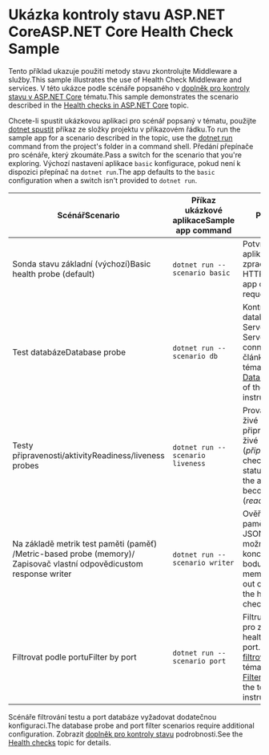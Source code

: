# <a name="aspnet-core-health-check-sample"></a><span data-ttu-id="39b5f-101">Ukázka kontroly stavu ASP.NET Core</span><span class="sxs-lookup"><span data-stu-id="39b5f-101">ASP.NET Core Health Check Sample</span></span>

<span data-ttu-id="39b5f-102">Tento příklad ukazuje použití metody stavu zkontrolujte Middleware a služby.</span><span class="sxs-lookup"><span data-stu-id="39b5f-102">This sample illustrates the use of Health Check Middleware and services.</span></span> <span data-ttu-id="39b5f-103">V této ukázce podle scénáře popsaného v [doplněk pro kontroly stavu v ASP.NET Core](https://docs.microsoft.com/aspnet/core/host-and-deploy/health-checks) tématu.</span><span class="sxs-lookup"><span data-stu-id="39b5f-103">This sample demonstrates the scenario described in the [Health checks in ASP.NET Core](https://docs.microsoft.com/aspnet/core/host-and-deploy/health-checks) topic.</span></span>

<span data-ttu-id="39b5f-104">Chcete-li spustit ukázkovou aplikaci pro scénář popsaný v tématu, použijte [dotnet spustit](https://docs.microsoft.com/dotnet/core/tools/dotnet-run) příkaz ze složky projektu v příkazovém řádku.</span><span class="sxs-lookup"><span data-stu-id="39b5f-104">To run the sample app for a scenario described in the topic, use the [dotnet run](https://docs.microsoft.com/dotnet/core/tools/dotnet-run) command from the project's folder in a command shell.</span></span> <span data-ttu-id="39b5f-105">Předání přepínače pro scénáře, který zkoumáte.</span><span class="sxs-lookup"><span data-stu-id="39b5f-105">Pass a switch for the scenario that you're exploring.</span></span> <span data-ttu-id="39b5f-106">Výchozí nastavení aplikace `basic` konfigurace, pokud není k dispozici přepínač na `dotnet run`.</span><span class="sxs-lookup"><span data-stu-id="39b5f-106">The app defaults to the `basic` configuration when a switch isn't provided to `dotnet run`.</span></span>

| <span data-ttu-id="39b5f-107">Scénář</span><span class="sxs-lookup"><span data-stu-id="39b5f-107">Scenario</span></span>                                               | <span data-ttu-id="39b5f-108">Příkaz ukázkové aplikace</span><span class="sxs-lookup"><span data-stu-id="39b5f-108">Sample app command</span></span>               | <span data-ttu-id="39b5f-109">Popis</span><span class="sxs-lookup"><span data-stu-id="39b5f-109">Description</span></span> |
| ------------------------------------------------------ | -------------------------------- | ----------- |
| <span data-ttu-id="39b5f-110">Sonda stavu základní (výchozí)</span><span class="sxs-lookup"><span data-stu-id="39b5f-110">Basic health probe (default)</span></span>                           | `dotnet run --scenario basic`    | <span data-ttu-id="39b5f-111">Potvrzuje se tím, že aplikace může zpracovávat požadavky HTTP.</span><span class="sxs-lookup"><span data-stu-id="39b5f-111">Confirms that the app can process HTTP requests.</span></span> |
| <span data-ttu-id="39b5f-112">Test databáze</span><span class="sxs-lookup"><span data-stu-id="39b5f-112">Database probe</span></span>                                         | `dotnet run --scenario db`       | <span data-ttu-id="39b5f-113">Kontroluje se připojení k databázi systému SQL Server.</span><span class="sxs-lookup"><span data-stu-id="39b5f-113">Checks a SQL Server database connection.</span></span> <span data-ttu-id="39b5f-114">Najdete v článku [databáze sondy](https://docs.microsoft.com/aspnet/core/host-and-deploy/health-checks#database-probe) tématu pokyny.</span><span class="sxs-lookup"><span data-stu-id="39b5f-114">See the [Database probe](https://docs.microsoft.com/aspnet/core/host-and-deploy/health-checks#database-probe) section of the topic for instructions.</span></span> |
| <span data-ttu-id="39b5f-115">Testy připravenosti/aktivity</span><span class="sxs-lookup"><span data-stu-id="39b5f-115">Readiness/liveness probes</span></span>                              | `dotnet run --scenario liveness` | <span data-ttu-id="39b5f-116">Provádí kontroly stavu živé aplikace (*aktivity*) a připravuje se stanou živé aplikace (*připravenosti*).</span><span class="sxs-lookup"><span data-stu-id="39b5f-116">Performs checks for a live app status (*liveness*) versus the app preparing to become live (*readiness*).</span></span> |
| <span data-ttu-id="39b5f-117">Na základě metrik test paměti (paměť) /</span><span class="sxs-lookup"><span data-stu-id="39b5f-117">Metric-based probe (memory)/</span></span><br><span data-ttu-id="39b5f-118">Zapisovač vlastní odpovědi</span><span class="sxs-lookup"><span data-stu-id="39b5f-118">custom response writer</span></span> | `dotnet run --scenario writer`   | <span data-ttu-id="39b5f-119">Ověří proti využití paměti a zapíše vlastní JSON je zaškrtnuta možnost Stav koncového bodu.</span><span class="sxs-lookup"><span data-stu-id="39b5f-119">Checks against memory use and writes out custom JSON when the health endpoint is checked.</span></span> |
| <span data-ttu-id="39b5f-120">Filtrovat podle portu</span><span class="sxs-lookup"><span data-stu-id="39b5f-120">Filter by port</span></span>                                         | `dotnet run --scenario port`     | <span data-ttu-id="39b5f-121">Filtruje kontroly stavu pro zadaný port.</span><span class="sxs-lookup"><span data-stu-id="39b5f-121">Filters health checks to a given port.</span></span> <span data-ttu-id="39b5f-122">Najdete v článku [filtrovat podle port](https://docs.microsoft.com/aspnet/core/host-and-deploy/health-checks#filter-by-port) tématu pokyny.</span><span class="sxs-lookup"><span data-stu-id="39b5f-122">See the [Filter by port](https://docs.microsoft.com/aspnet/core/host-and-deploy/health-checks#filter-by-port) section of the topic for instructions.</span></span> |

<span data-ttu-id="39b5f-123">Scénáře filtrování testu a port databáze vyžadovat dodatečnou konfiguraci.</span><span class="sxs-lookup"><span data-stu-id="39b5f-123">The database probe and port filter scenarios require additional configuration.</span></span> <span data-ttu-id="39b5f-124">Zobrazit [doplněk pro kontroly stavu](https://docs.microsoft.com/aspnet/core/host-and-deploy/health-checks) podrobnosti.</span><span class="sxs-lookup"><span data-stu-id="39b5f-124">See the [Health checks](https://docs.microsoft.com/aspnet/core/host-and-deploy/health-checks) topic for details.</span></span>
